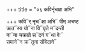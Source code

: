 +++
title = "०६ कविर्नृचक्षा अभि"

+++
कवि᳓र् नृच᳓क्षा अभि᳓ षीम् अचष्ट  
ऋत᳓स्य यो᳓ना वि᳓घृते म᳓दन्ती  
ना᳓ना चक्राते स᳓दनं य᳓था वेः᳓  
समाने᳓न क्र᳓तुना संविदाने᳓